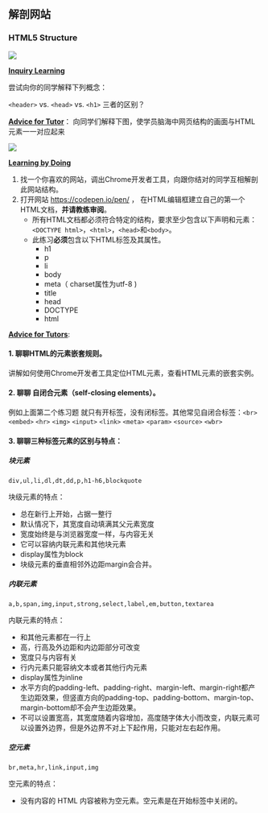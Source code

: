 ## 解剖网站

### HTML5 Structure

![](http://ocuwjo7n4.bkt.clouddn.com/blog/2017-05-27-093547.jpg)

**<u>Inquiry Learning</u>**

尝试向你的同学解释下列概念：

`<header>` vs. `<head>` vs. `<h1>`  三者的区别？

**<u>Advice for Tutor</u>**： 向同学们解释下图，使学员脑海中网页结构的画面与HTML元素一一对应起来

![](http://ocuwjo7n4.bkt.clouddn.com/blog/2017-05-27-091645.jpg)

<u>**Learning by Doing**</u>

1. 找一个你喜欢的网站，调出Chrome开发者工具，向跟你结对的同学互相解剖此网站结构。
2. 打开网站 https://codepen.io/pen/ ， 在HTML编辑框建立自己的第一个HTML文档，**并请教练审阅**。
   - 所有HTML文档都必须符合特定的结构，要求至少包含以下声明和元素：`<DOCTYPE html>`，`<html>`，`<head>`和`<body>`。
   - 此练习**必须**包含以下HTML标签及其属性。
     - h1
     - p
     - li
     - body
     - meta（ charset属性为utf-8 )
     - title
     - head
     - DOCTYPE
     - html

**<u>Advice for Tutors</u>**:

#### 1. 聊聊HTML的元素嵌套规则。
讲解如何使用Chrome开发者工具定位HTML元素，查看HTML元素的嵌套实例。
#### 2. 聊聊 自闭合元素（self-closing elements）。
例如上面第二个练习题 <meta> 就只有开标签，没有闭标签。其他常见自闭合标签：`<br>`  `<embed>` `<hr>` `<img>` `<input>` `<link>` `<meta>` `<param>` `<source>` `<wbr>`
#### 3. 聊聊三种标签元素的区别与特点：

##### 块元素

```
div,ul,li,dl,dt,dd,p,h1-h6,blockquote
```
块级元素的特点：

- 总在新行上开始，占据一整行
- 默认情况下，其宽度自动填满其父元素宽度
- 宽度始终是与浏览器宽度一样，与内容无关
- 它可以容纳内联元素和其他块元素
- display属性为block
- 块级元素的垂直相邻外边距margin会合并。

##### 内联元素

```
a,b,span,img,input,strong,select,label,em,button,textarea
```
内联元素的特点：

- 和其他元素都在一行上
- 高，行高及外边距和内边距部分可改变
- 宽度只与内容有关
- 行内元素只能容纳文本或者其他行内元素
- display属性为inline
- 水平方向的padding-left、padding-right、margin-left、margin-right都产生边距效果，但竖直方向的padding-top、padding-bottom、margin-top、margin-bottom却不会产生边距效果。
- 不可以设置宽高，其宽度随着内容增加，高度随字体大小而改变，内联元素可以设置外边界，但是外边界不对上下起作用，只能对左右起作用。



##### 空元素

```
br,meta,hr,link,input,img
```
空元素的特点：

- 没有内容的 HTML 内容被称为空元素。空元素是在开始标签中关闭的。
